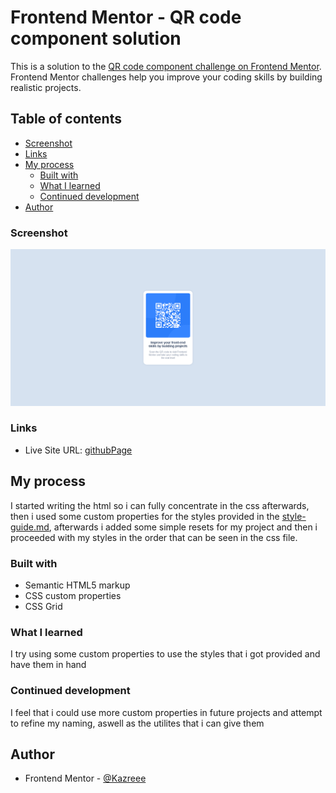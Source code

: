 # Frontend Mentor - QR code component solution

This is a solution to the [QR code component challenge on Frontend Mentor](https://www.frontendmentor.io/challenges/qr-code-component-iux_sIO_H). Frontend Mentor challenges help you improve your coding skills by building realistic projects. 

## Table of contents

  - [Screenshot](#screenshot)
  - [Links](#links)
- [My process](#my-process)
  - [Built with](#built-with)
  - [What I learned](#what-i-learned)
  - [Continued development](#continued-development)
- [Author](#author)

### Screenshot

![](solution-screenshot/screenshot.png)

### Links

- Live Site URL: [githubPage](https://kazreee.github.io/qr-component-project/)

## My process

I started writing the html so i can fully concentrate in the css afterwards, then i used some custom properties for the styles provided in the [style-guide.md](./style-guide.md), afterwards i added some simple resets for my project and then i proceeded with my styles in the order that can be seen in the css file.

### Built with

- Semantic HTML5 markup
- CSS custom properties
- CSS Grid

### What I learned

I try using some custom properties to use the styles that i got provided and have them in hand

### Continued development

I feel that i could use more custom properties in future projects and attempt to refine my naming, aswell as the utilites that i can give them

## Author

- Frontend Mentor - [@Kazreee](https://www.frontendmentor.io/profile/Kazreee)

